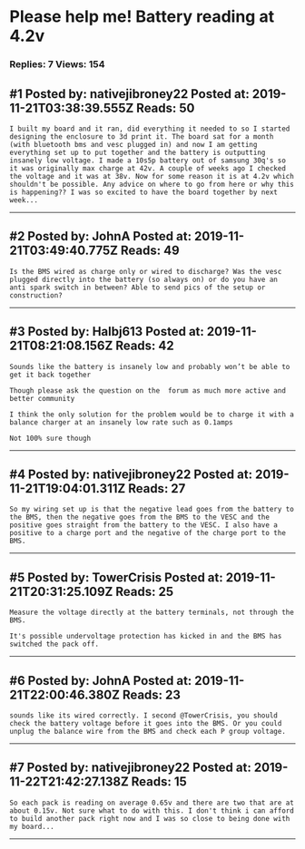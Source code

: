 # Please help me! Battery reading at 4.2v

### Replies: 7 Views: 154

## \#1 Posted by: nativejibroney22 Posted at: 2019-11-21T03:38:39.555Z Reads: 50

```
I built my board and it ran, did everything it needed to so I started designing the enclosure to 3d print it. The board sat for a month (with bluetooth bms and vesc plugged in) and now I am getting everything set up to put together and the battery is outputting insanely low voltage. I made a 10s5p battery out of samsung 30q's so it was originally max charge at 42v. A couple of weeks ago I checked the voltage and it was at 38v. Now for some reason it is at 4.2v which shouldn't be possible. Any advice on where to go from here or why this is happening?? I was so excited to have the board together by next week...
```

---
## \#2 Posted by: JohnA Posted at: 2019-11-21T03:49:40.775Z Reads: 49

```
Is the BMS wired as charge only or wired to discharge? Was the vesc plugged directly into the battery (so always on) or do you have an anti spark switch in between? Able to send pics of the setup or construction?
```

---
## \#3 Posted by: Halbj613 Posted at: 2019-11-21T08:21:08.156Z Reads: 42

```
Sounds like the battery is insanely low and probably won’t be able to get it back together

Though please ask the question on the  forum as much more active and better community

I think the only solution for the problem would be to charge it with a balance charger at an insanely low rate such as 0.1amps

Not 100% sure though
```

---
## \#4 Posted by: nativejibroney22 Posted at: 2019-11-21T19:04:01.311Z Reads: 27

```
So my wiring set up is that the negative lead goes from the battery to the BMS, then the negative goes from the BMS to the VESC and the positive goes straight from the battery to the VESC. I also have a positive to a charge port and the negative of the charge port to the BMS.
```

---
## \#5 Posted by: TowerCrisis Posted at: 2019-11-21T20:31:25.109Z Reads: 25

```
Measure the voltage directly at the battery terminals, not through the BMS.

It's possible undervoltage protection has kicked in and the BMS has switched the pack off.
```

---
## \#6 Posted by: JohnA Posted at: 2019-11-21T22:00:46.380Z Reads: 23

```
sounds like its wired correctly. I second @TowerCrisis, you should check the battery voltage before it goes into the BMS. Or you could unplug the balance wire from the BMS and check each P group voltage.
```

---
## \#7 Posted by: nativejibroney22 Posted at: 2019-11-22T21:42:27.138Z Reads: 15

```
So each pack is reading on average 0.65v and there are two that are at about 0.15v. Not sure what to do with this. I don't think i can afford to build another pack right now and I was so close to being done with my board...
```

---
